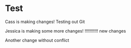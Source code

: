 # Test
Cass is making changes!
Testing out Git

Jessica is making some more changes!
!!!!!!!!!!!
new changes

Another change without conflict
